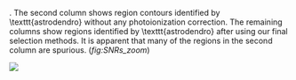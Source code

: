 . The second column shows region contours identified by \texttt{astrodendro} without any photoionization correction. The remaining columns show regions identified by \texttt{astrodendro} after using our final selection methods.  It is apparent that many of the regions in the second column are spurious.  (*fig:SNRs_zoom*)

</div><div id="qrcode"><img src=https://api.qrserver.com/v1/create-qr-code/?size=100x100&data="https://arxiv.org/abs/2405.08974"></div>